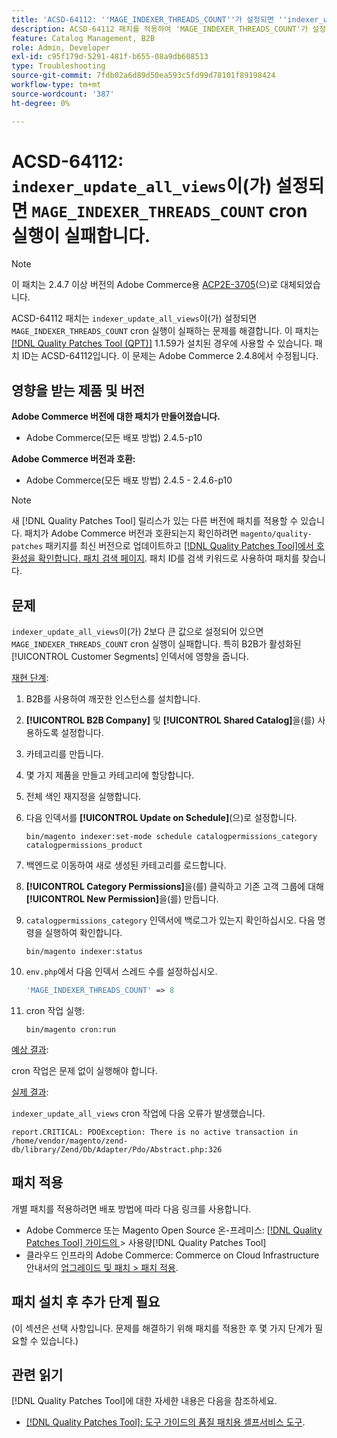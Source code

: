 ```yaml
---
title: 'ACSD-64112: ''MAGE_INDEXER_THREADS_COUNT''가 설정되면 ''indexer_update_all_views'' cron 실행이 실패합니다'
description: ACSD-64112 패치를 적용하여 'MAGE_INDEXER_THREADS_COUNT'가 설정되면 'indexer_update_all_views' cron 실행이 실패하는 Adobe Commerce 문제를 수정합니다.
feature: Catalog Management, B2B
role: Admin, Developer
exl-id: c95f179d-5291-481f-b655-08a9db608513
type: Troubleshooting
source-git-commit: 7fdb02a6d89d50ea593c5fd99d78101f89198424
workflow-type: tm+mt
source-wordcount: '387'
ht-degree: 0%

---
```


# ACSD-64112: `indexer_update_all_views`이(가) 설정되면 `MAGE_INDEXER_THREADS_COUNT` cron 실행이 실패합니다.

>[!NOTE]
>
>이 패치는 2.4.7 이상 버전의 Adobe Commerce용 [ACP2E-3705](/help/tools/quality-patches-tool/patches-available-in-qpt/v1-1-61/acp2e-3705-fixes-an-issue-where-the-indexer.md)(으)로 대체되었습니다.

ACSD-64112 패치는 `indexer_update_all_views`이(가) 설정되면 `MAGE_INDEXER_THREADS_COUNT` cron 실행이 실패하는 문제를 해결합니다. 이 패치는 [[!DNL Quality Patches Tool (QPT)]](/help/tools/quality-patches-tool/quality-patches-tool-to-self-serve-quality-patches.md) 1.1.59가 설치된 경우에 사용할 수 있습니다. 패치 ID는 ACSD-64112입니다. 이 문제는 Adobe Commerce 2.4.8에서 수정됩니다.

## 영향을 받는 제품 및 버전

**Adobe Commerce 버전에 대한 패치가 만들어졌습니다.**

* Adobe Commerce(모든 배포 방법) 2.4.5-p10

**Adobe Commerce 버전과 호환:**

* Adobe Commerce(모든 배포 방법) 2.4.5 - 2.4.6-p10

>[!NOTE]
>
>새 [!DNL Quality Patches Tool] 릴리스가 있는 다른 버전에 패치를 적용할 수 있습니다. 패치가 Adobe Commerce 버전과 호환되는지 확인하려면 `magento/quality-patches` 패키지를 최신 버전으로 업데이트하고 [[!DNL Quality Patches Tool]에서 호환성을 확인합니다. 패치 검색 페이지](https://experienceleague.adobe.com/tools/commerce-quality-patches/index.html?lang=ko). 패치 ID를 검색 키워드로 사용하여 패치를 찾습니다.

## 문제

`indexer_update_all_views`이(가) 2보다 큰 값으로 설정되어 있으면 `MAGE_INDEXER_THREADS_COUNT` cron 실행이 실패합니다. 특히 B2B가 활성화된 [!UICONTROL Customer Segments] 인덱서에 영향을 줍니다.

<u>재현 단계</u>:

1. B2B를 사용하여 깨끗한 인스턴스를 설치합니다.
1. **[!UICONTROL B2B Company]** 및 **[!UICONTROL Shared Catalog]**&#x200B;을(를) 사용하도록 설정합니다.
1. 카테고리를 만듭니다.
1. 몇 가지 제품을 만들고 카테고리에 할당합니다.
1. 전체 색인 재지정을 실행합니다.
1. 다음 인덱서를 **[!UICONTROL Update on Schedule]**(으)로 설정합니다.

   ```
   bin/magento indexer:set-mode schedule catalogpermissions_category catalogpermissions_product
   ```

1. 백엔드로 이동하여 새로 생성된 카테고리를 로드합니다.
1. **[!UICONTROL Category Permissions]**&#x200B;을(를) 클릭하고 기존 고객 그룹에 대해 **[!UICONTROL New Permission]**&#x200B;을(를) 만듭니다.
1. `catalogpermissions_category` 인덱서에 백로그가 있는지 확인하십시오. 다음 명령을 실행하여 확인합니다.

   ```
   bin/magento indexer:status
   ```

1. `env.php`에서 다음 인덱서 스레드 수를 설정하십시오.

   ```php
   'MAGE_INDEXER_THREADS_COUNT' => 8
   ```

1. cron 작업 실행:

   ```
   bin/magento cron:run
   ```

<u>예상 결과</u>:

cron 작업은 문제 없이 실행해야 합니다.

<u>실제 결과</u>:

`indexer_update_all_views` cron 작업에 다음 오류가 발생했습니다.

```
report.CRITICAL: PDOException: There is no active transaction in /home/vendor/magento/zend-db/library/Zend/Db/Adapter/Pdo/Abstract.php:326
```

## 패치 적용

개별 패치를 적용하려면 배포 방법에 따라 다음 링크를 사용합니다.

* Adobe Commerce 또는 Magento Open Source 온-프레미스: [[!DNL Quality Patches Tool]  가이드의 ](/help/tools/quality-patches-tool/usage.md)> 사용량[!DNL Quality Patches Tool]
* 클라우드 인프라의 Adobe Commerce: Commerce on Cloud Infrastructure 안내서의 [업그레이드 및 패치 > 패치 적용](https://experienceleague.adobe.com/docs/commerce-cloud-service/user-guide/develop/upgrade/apply-patches.html?lang=ko).

## 패치 설치 후 추가 단계 필요

(이 섹션은 선택 사항입니다. 문제를 해결하기 위해 패치를 적용한 후 몇 가지 단계가 필요할 수 있습니다.) 

## 관련 읽기

[!DNL Quality Patches Tool]에 대한 자세한 내용은 다음을 참조하세요.

* [[!DNL Quality Patches Tool]: 도구 가이드의 품질 패치용 셀프서비스 도구](/help/tools/quality-patches-tool/quality-patches-tool-to-self-serve-quality-patches.md).
